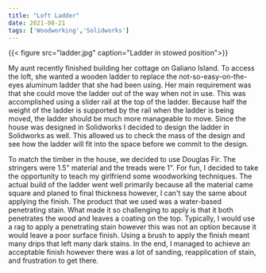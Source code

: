 ```yaml
---
title: "Loft Ladder"
date: 2021-08-21
tags: ['Woodworking','Solidworks']
---
```


{{< figure src="ladder.jpg"  caption="Ladder in stowed position">}}

My aunt recently finished building her cottage on Galiano Island. To access the loft, she wanted a wooden ladder to replace the not-so-easy-on-the-eyes aluminum ladder that she had been using. Her main requirement was that she could move the ladder out of the way when not in use. This was accomplished using a slider rail at the top of the ladder. Because half the weight of the ladder is supported by the rail when the ladder is being moved, the ladder should be much more manageable to move. Since the house was designed in Solidworks I decided to design the ladder in Solidworks as well. This allowed us to check the mass of the design and see how the ladder will fit into the space before we commit to the design.

To match the timber in the house, we decided to use Douglas Fir. The stringers were 1.5" material and the treads were 1". For fun, I decided to take the opportunity to teach my girlfriend some woodworking techniques. The actual build of the ladder went well primarily because all the material came square and planed to final thickness however, I can't say the same about applying the finish. The product that we used was a water-based penetrating stain. What made it so challenging to apply is that it both penetrates the wood and leaves a coating on the top. Typically, I would use a rag to apply a penetrating stain however this was not an option because it would leave a poor surface finish. Using a brush to apply the finish meant many drips that left many dark stains. In the end, I managed to achieve an acceptable finish however there was a lot of sanding, reapplication of stain, and frustration to get there. 